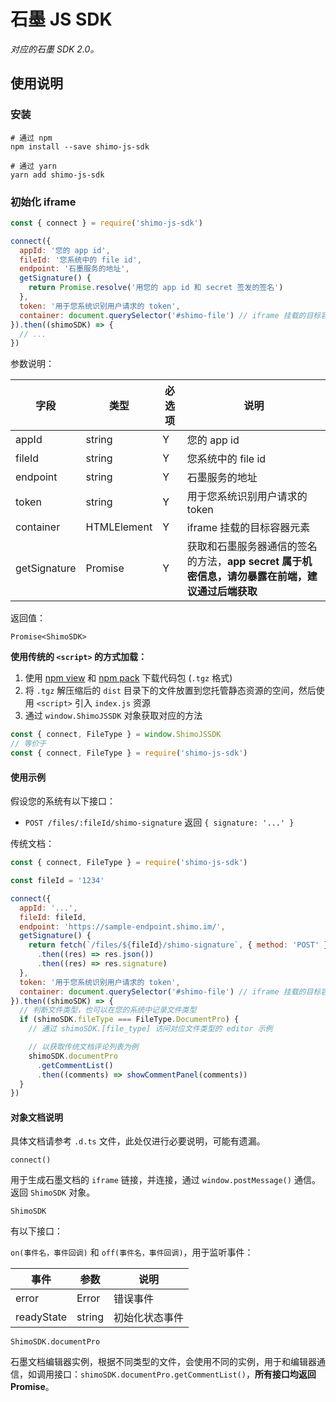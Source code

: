 # 石墨 JS SDK

_对应的石墨 SDK 2.0。_

## 使用说明

### 安装

```shell
# 通过 npm
npm install --save shimo-js-sdk

# 通过 yarn
yarn add shimo-js-sdk
```

### 初始化 iframe

```js
const { connect } = require('shimo-js-sdk')

connect({
  appId: '您的 app id',
  fileId: '您系统中的 file id',
  endpoint: '石墨服务的地址',
  getSignature() {
    return Promise.resolve('用您的 app id 和 secret 签发的签名')
  },
  token: '用于您系统识别用户请求的 token',
  container: document.querySelector('#shimo-file') // iframe 挂载的目标容器元素
}).then((shimoSDK) => {
  // ...
})
```

参数说明：

| 字段         | 类型            | 必选项 | 说明                                                                                            |
| ------------ | --------------- | ------ | ----------------------------------------------------------------------------------------------- |
| appId        | string          | Y      | 您的 app id                                                                                     |
| fileId       | string          | Y      | 您系统中的 file id                                                                              |
| endpoint     | string          | Y      | 石墨服务的地址                                                                                  |
| token        | string          | Y      | 用于您系统识别用户请求的 token                                                                  |
| container    | HTMLElement     | Y      | iframe 挂载的目标容器元素                                                                       |
| getSignature | Promise<string> | Y      | 获取和石墨服务器通信的签名的方法，**app secret 属于机密信息，请勿暴露在前端，建议通过后端获取** |

返回值：

```
Promise<ShimoSDK>
```

**使用传统的 `<script>` 的方式加载：**

1. 使用 [npm view](https://docs.npmjs.com/cli/v7/commands/npm-view) 和 [npm pack](https://docs.npmjs.com/cli/v7/commands/npm-pack) 下载代码包 (`.tgz` 格式)
2. 将 `.tgz` 解压缩后的 `dist` 目录下的文件放置到您托管静态资源的空间，然后使用 `<script>` 引入 `index.js` 资源
3. 通过 `window.ShimoJSSDK` 对象获取对应的方法

```js
const { connect, FileType } = window.ShimoJSSDK
// 等价于
const { connect, FileType } = require('shimo-js-sdk')
```

#### 使用示例

假设您的系统有以下接口：

- `POST /files/:fileId/shimo-signature` 返回 `{ signature: '...' }`

传统文档：

```js
const { connect, FileType } = require('shimo-js-sdk')

const fileId = '1234'

connect({
  appId: '...',
  fileId: fileId,
  endpoint: 'https://sample-endpoint.shimo.im/',
  getSignature() {
    return fetch(`/files/${fileId}/shimo-signature`, { method: 'POST' })
      .then((res) => res.json())
      .then((res) => res.signature)
  },
  token: '用于您系统识别用户请求的 token',
  container: document.querySelector('#shimo-file') // iframe 挂载的目标容器元素
}).then((shimoSDK) => {
  // 判断文件类型，也可以在您的系统中记录文件类型
  if (shimoSDK.fileType === FileType.DocumentPro) {
    // 通过 shimoSDK.[file_type] 访问对应文件类型的 editor 示例

    // 以获取传统文档评论列表为例
    shimoSDK.documentPro
      .getCommentList()
      .then((comments) => showCommentPanel(comments))
  }
})
```

#### 对象文档说明

具体文档请参考 `.d.ts` 文件，此处仅进行必要说明，可能有遗漏。

`connect()`

用于生成石墨文档的 `iframe` 链接，并连接，通过 `window.postMessage()` 通信。返回 `ShimoSDK` 对象。

`ShimoSDK`

有以下接口：

`on(事件名，事件回调)` 和 `off(事件名，事件回调)`，用于监听事件：

| 事件       | 参数   | 说明           |
| ---------- | ------ | -------------- |
| error      | Error  | 错误事件       |
| readyState | string | 初始化状态事件 |

`ShimoSDK.documentPro`

石墨文档编辑器实例，根据不同类型的文件，会使用不同的实例，用于和编辑器通信，如调用接口：`shimoSDK.documentPro.getCommentList()`，**所有接口均返回 Promise**。
